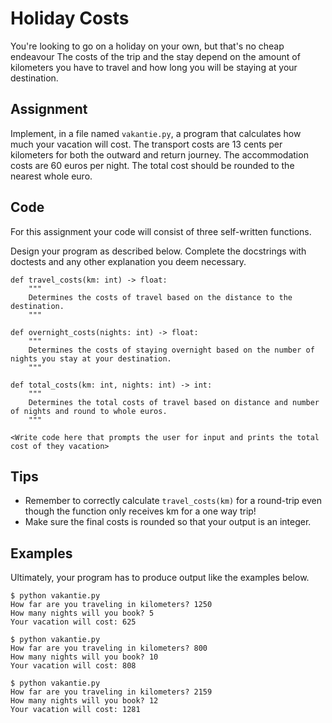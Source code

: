 # Holiday Costs

You're looking to go on a holiday on your own, but that's no cheap
endeavour The costs of the trip and the stay depend on the amount of
kilometers you have to travel and how long you will be staying at your
destination.

## Assignment

Implement, in a file named `vakantie.py`, a program that calculates
how much your vacation will cost. The transport costs are 13 cents per
kilometers for both the outward and return journey. The accommodation
costs are 60 euros per night. The total cost should be rounded to the
nearest whole euro.

## Code

For this assignment your code will consist of three self-written functions.

Design your program as described below. Complete the docstrings with
doctests and any other explanation you deem necessary.


    def travel_costs(km: int) -> float:
        """
        Determines the costs of travel based on the distance to the destination.
        """

    def overnight_costs(nights: int) -> float:
        """
        Determines the costs of staying overnight based on the number of nights you stay at your destination.
        """
        
    def total_costs(km: int, nights: int) -> int:
        """
        Determines the total costs of travel based on distance and number of nights and round to whole euros.
        """
        
    <Write code here that prompts the user for input and prints the total cost of they vacation>

## Tips

* Remember to correctly calculate `travel_costs(km)` for a round-trip even though the function only receives km for a one way trip!
* Make sure the final costs is rounded so that your output is an integer.

## Examples

Ultimately, your program has to produce output like the examples below.

    $ python vakantie.py
    How far are you traveling in kilometers? 1250
    How many nights will you book? 5
    Your vacation will cost: 625

    $ python vakantie.py
    How far are you traveling in kilometers? 800
    How many nights will you book? 10
    Your vacation will cost: 808

    $ python vakantie.py
    How far are you traveling in kilometers? 2159
    How many nights will you book? 12
    Your vacation will cost: 1281

